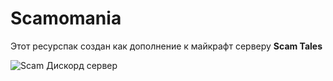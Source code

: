 # Scamomania
Этот ресурспак создан как дополнение к майкрафт серверу **Scam Tales**

![Scam Дискорд сервер](https://img.shields.io/discord/discord/1037240667484733471)
